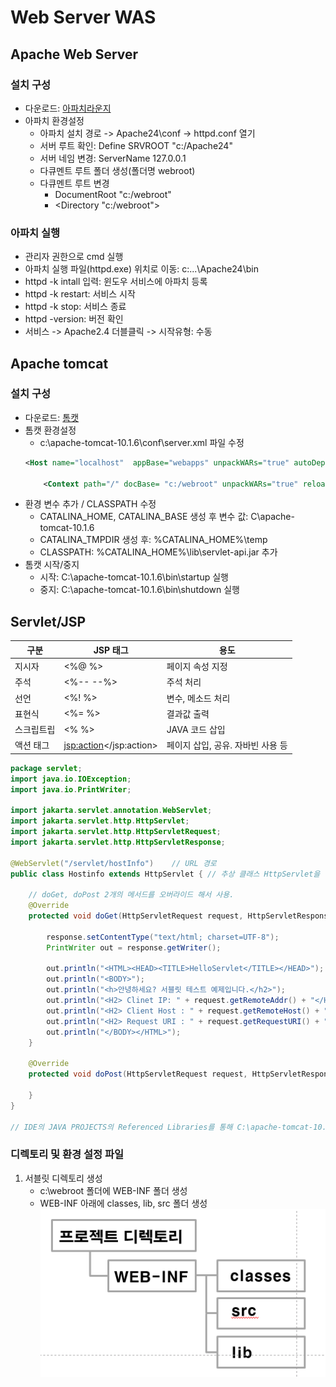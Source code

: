 # Web Server WAS
## Apache Web Server
### 설치 구성
- 다운로드: [아파치라운지](apachelounge.com)
- 아파치 환경설정
    - 아파치 설치 경로 -> Apache24\conf -> httpd.conf 열기
    - 서버 루트 확인: Define SRVROOT "c:/Apache24"
    - 서버 네임 변경: ServerName 127.0.0.1
    - 다큐멘트 루트 폴더 생성(폴더명 webroot)
    - 다큐멘트 루트 변경
        - DocumentRoot "c:/webroot"
        - <Directory "c:/webroot">

### 아파치 실행
- 관리자 권한으로 cmd 실행
- 아파치 실행 파일(httpd.exe) 위치로 이동: c:\...\Apache24\bin
- httpd -k intall 입력: 윈도우 서비스에 아파치 등록
- httpd -k restart: 서비스 시작
- httpd -k stop: 서비스 종료
- httpd -version: 버전 확인
- 서비스 -> Apache2.4 더블클릭 -> 시작유형: 수동

## Apache tomcat
### 설치 구성
- 다운로드: [톰캣](https://tomcat.apache.org/)
- 톰캣 환경설정
    - c:\apache-tomcat-10.1.6\conf\server.xml 파일 수정
    ```xml
    <Host name="localhost"  appBase="webapps" unpackWARs="true" autoDeploy="true">

	    <Context path="/" docBase= "c:/webroot" unpackWARs="true" reloadable="true" />
    ```
- 환경 변수 추가 / CLASSPATH 수정
    - CATALINA_HOME, CATALINA_BASE 생성 후 변수 값: C\apache-tomcat-10.1.6
    - CATALINA_TMPDIR 생성 후: %CATALINA_HOME%\temp
    - CLASSPATH: %CATALINA_HOME%\lib\servlet-api.jar 추가
- 톰캣 시작/중지
    - 시작: C:\apache-tomcat-10.1.6\bin\startup 실행
    - 중지: C:\apache-tomcat-10.1.6\bin\shutdown 실행

## Servlet/JSP
|구분|JSP 태그|용도|
|-|-|-|
|지시자|<%@  %>|페이지 속성 지정|
|주석|<%--  --%>|주석 처리|
|선언|<%!  %>|변수, 메소드 처리|
|표현식|<%=  %>|결과값 출력|
|스크립트립|<%  %>|JAVA 코드 삽입|
|액션 태그|<jsp:action></jsp:action>|페이지 삽입, 공유. 자바빈 사용 등|

```java
package servlet;
import java.io.IOException;
import java.io.PrintWriter;

import jakarta.servlet.annotation.WebServlet;
import jakarta.servlet.http.HttpServlet;
import jakarta.servlet.http.HttpServletRequest;
import jakarta.servlet.http.HttpServletResponse;

@WebServlet("/servlet/hostInfo")    // URL 경로
public class Hostinfo extends HttpServlet { // 추상 클래스 HttpServlet을 상속

    // doGet, doPost 2개의 메서드를 오버라이드 해서 사용.
    @Override
    protected void doGet(HttpServletRequest request, HttpServletResponse response) throws IOException{

        response.setContentType("text/html; charset=UTF-8");
        PrintWriter out = response.getWriter();

        out.println("<HTML><HEAD><TITLE>HelloServlet</TITLE></HEAD>");
        out.println("<BODY>");
        out.println("<h>안녕하세요? 서블릿 테스트 예제입니다.</h2>");
        out.println("<H2> Clinet IP: " + request.getRemoteAddr() + "</H2>");
        out.println("<H2> Client Host : " + request.getRemoteHost() + "</H2>");
        out.println("<H2> Request URI : " + request.getRequestURI() + "</H2>");
        out.println("</BODY></HTML>");
    }

    @Override
    protected void doPost(HttpServletRequest request, HttpServletResponse response){

    }
}

// IDE의 JAVA PROJECTS의 Referenced Libraries를 통해 C:\apache-tomcat-10.1.6\lib\servlet-api.jar 추가
```
### 디렉토리 및 환경 설정 파일
1. 서블릿 디렉토리 생성
    - c:\webroot 폴더에 WEB-INF 폴더 생성
    - WEB-INF 아래에 classes, lib, src 폴더 생성
    ![디렉토리](/images/image74.png)